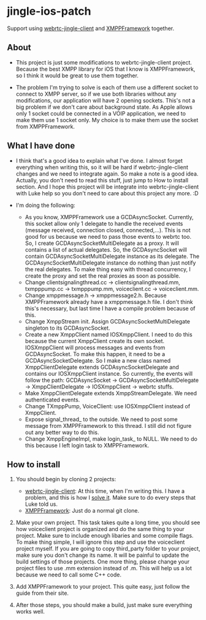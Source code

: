 jingle-ios-patch
================

Support using [webrtc-jingle-client](http://github.com/lukeweber/webrtc-jingle-client) and [XMPPFramework](https://github.com/robbiehanson/XMPPFramework) together.

## About
* This project is just some modifications to webrtc-jingle-client project. Because the best XMPP library for iOS that I know is XMPPFramework, so I think it would be great to use them together. 

* The problem I'm trying to solve is each of them use a different socket to connect to XMPP server, so if we use both libraries without any modifications, our application will have 2 opening sockets. This's not a big problem if we don't care about background state. As Apple allows only 1 socket could be connected in a VOIP application, we need to make them use 1 socket only. My choice is to make them use the socket from XMPPFramework.

## What I have done

* I think that's a good idea to explain what I've done. I almost forget everything when writing this, so it will be hard if webrtc-jingle-client changes and we need to integrate again. So make a note is a good idea. Actually, you don't need to read this stuff, just jump to How to install section. And I hope this project will be integrate into webrtc-jingle-client with Luke help so you don't need to care about this project any more. :D

* I'm doing the following:
    * As you know, XMPPFramework use a GCDAsyncSocket. Currently, this socket allow only 1 delegate to handle the received events (message received, connection closed, connected,...). This is not good for us because we need to pass those events to webrtc too. So, I create GCDAsyncSocketMultiDelegate as a proxy. It will contains a list of actual delegates. So, the GCDAsyncSocket will contain GCDAsyncSocketMultiDelegate instance as its delegate. The  GCDAsyncSocketMultiDelegate instance do nothing than just notify the real delegates. To make thing easy with thread concurrency, I create the proxy and set the real proxies as soon as possible.
    * Change clientsignalingthread.cc -> clientsignalingthread.mm, txmpppump.cc -> txmpppump.mm, voiceclient.cc -> voiceclient.mm.
    * Change xmppmessage.h -> xmppmessage2.h. Because XMPPFramework already have a xmppmessage.h file. I don't think this's necessary, but last time I have a compile problem because of this.
    * Change XmppStream init. Assign GCDAsyncSocketMultiDelegate singleton to its GCDAsyncSocket.
    * Create a new XmppClient named IOSXmppClient. I need to do this because the current XmppClient create its own socket. IOSXmppClient will process messages and events from GCDAsyncSocket. To make this happen, it need to be a GCDAsyncSocketDelegate. So I make a new class named XmppClientDelegate extends GCDAsyncSocketDelegate and contains our IOSXmppClient instance. So currently, the events will follow the path: GCDAsyncSocket -> GCDAsyncSocketMultiDelegate -> XmppClientDelegate -> IOSXmppClient -> webrtc stuffs.
    * Make XmppClientDelegate extends XmppStreamDelegate. We need authenticated events.
    * Change TXmppPump, VoiceClient: use IOSXmppClient instead of XmppClient.
    * Expose signal_thread_ to the outside. We need to post some message from XMPPFramework to this thread. I still did not figure out any better way to do this.
    * Change XmppEngineImpl, make login_task_ to NULL. We need to do this because I left login task to XMPPFramework.

## How to install

1. You should begin by cloning 2 projects:
    * [webrtc-jingle-client](http://github.com/lukeweber/webrtc-jingle-client):
At this time, when I'm writing this. I have a problem, and this is how I [solve it](https://github.com/lukeweber/webrtc-jingle-client/issues/74). Make sure to do every steps that Luke told us.
    * [XMPPFramework](https://github.com/robbiehanson/XMPPFramework):
Just do a normal git clone.

2. Make your own project. This task takes quite a long time, you should see how voiceclient project is organized and do the same thing to your project. Make sure to include enough libaries and some compile flags. To make thing simple, I will ignore this step and use the voiceclient project myself. If you are going to copy third_party folder to your project, make sure you don't change its name. It will be painful to update the build settings of those projects. One more thing, please change your project files to use .mm extension instead of .m. This will help us a lot because we need to call some C++ code.

3. Add XMPPFramework to your project. This quite easy, just follow the guide from their site.

4. After those steps, you should make a build, just make sure everything works well.





